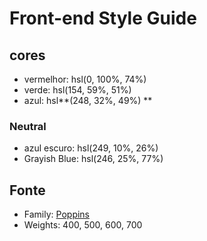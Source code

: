# Front-end Style Guide

## cores

- vermelhor: hsl(0, 100%, 74%) 
- verde: hsl(154, 59%, 51%)
- azul: hsl**(248, 32%, 49%)
**
### Neutral

- azul escuro: hsl(249, 10%, 26%) 
- Grayish Blue: hsl(246, 25%, 77%)

## Fonte

- Family: [Poppins](https://fonts.google.com/specimen/Poppins)
- Weights: 400, 500, 600, 700
